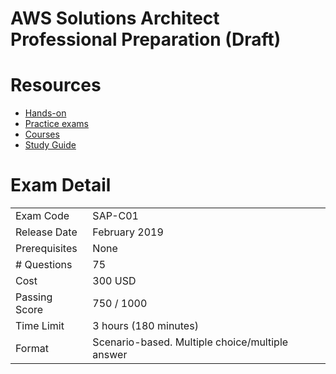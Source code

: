 # AWS Solutions Architect Professional Preparation (Draft)

# Resources
- [Hands-on](www..com)
- [Practice exams](www.com)
- [Courses](www.com)
- [Study Guide](www.com)

# Exam Detail
|   |   |
| ------ | ------ |
| Exam Code | SAP-C01 |
| Release Date | February 2019 |
| Prerequisites | None |
| # Questions | 75 |
| Cost | 300 USD |
| Passing Score | 750 / 1000 |
| Time Limit | 3 hours (180 minutes) |
| Format | Scenario-based. Multiple choice/multiple answer |

